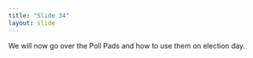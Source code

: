 ```yaml
---
title: "Slide 34"
layout: slide
---
```


We will now go over the Poll Pads and how to use them on election day.